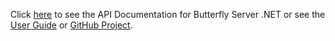 Click [here](/docfx/api/) to see the API Documentation for Butterfly Server .NET or see the [User Guide](/) or [GitHub Project](https://github.com/firesharkstudios/butterfly-server-dotnet).
